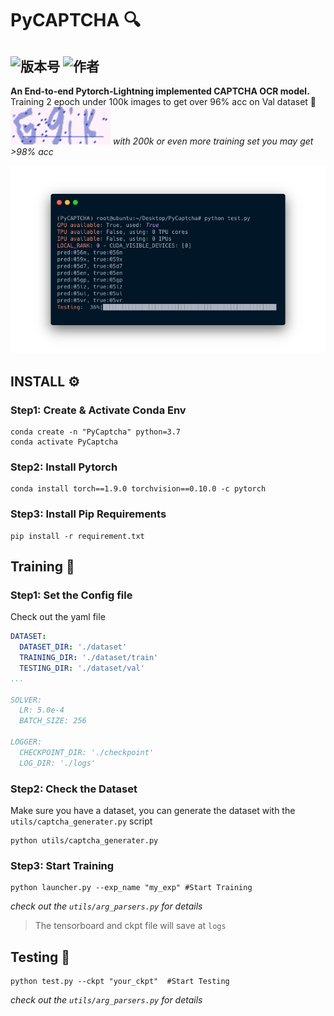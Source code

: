 # PyCAPTCHA 🔍
![版本号](https://img.shields.io/badge/Version-Beta--0.0.1-blue) ![作者](https://img.shields.io/badge/Author-Xzy-orange)  
---

**An End-to-end Pytorch-Lightning implemented CAPTCHA OCR model.**  
Training 2 epoch under 100k images to get over 96% acc on Val dataset 🤩  
![](./assets/captcha.png)
*with 200k or even more training set you may get >98% acc*

![](./assets/testing.png)



## INSTALL ⚙️
### Step1: Create & Activate Conda Env
```shell
conda create -n "PyCaptcha" python=3.7
conda activate PyCaptcha
```

### Step2: Install Pytorch 
```shell
conda install torch==1.9.0 torchvision==0.10.0 -c pytorch
```

### Step3: Install Pip Requirements 
```shell
pip install -r requirement.txt
```

## Training 🚀
### Step1: Set the Config file
Check out the yaml file  
```yaml
DATASET:
  DATASET_DIR: './dataset'
  TRAINING_DIR: './dataset/train'
  TESTING_DIR: './dataset/val'
...

SOLVER:
  LR: 5.0e-4
  BATCH_SIZE: 256

LOGGER:
  CHECKPOINT_DIR: './checkpoint'
  LOG_DIR: './logs'
```


### Step2: Check the Dataset
Make sure you have a dataset, you can generate the dataset with the ```utils/captcha_generater.py``` script
```shell
python utils/captcha_generater.py
```

### Step3: Start Training
```shell
python launcher.py --exp_name "my_exp" #Start Training
```
*check out the ```utils/arg_parsers.py``` for details*

> The tensorboard and ckpt file will save at ```logs```

## Testing 📝
```shell
python test.py --ckpt "your_ckpt"  #Start Testing
```
*check out the ```utils/arg_parsers.py``` for details*
